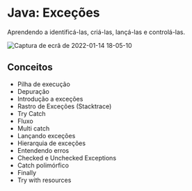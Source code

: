 # Java: Exceções
Aprendendo a identificá-las, criá-las, lançá-las e controlá-las. 

![Captura de ecrã de 2022-01-14 18-05-10](https://user-images.githubusercontent.com/78432629/149637181-11fdc178-4898-43ee-a3b9-ba9a322004b6.png)

## Conceitos
* Pilha de execução
* Depuração
* Introdução a exceções
* Rastro de Exceções (Stacktrace)
* Try Catch
* Fluxo
* Multi catch
* Lançando exceções
* Hierarquia de exceções
* Entendendo erros
* Checked e Unchecked Exceptions
* Catch polimórfico
* Finally
* Try with resources
